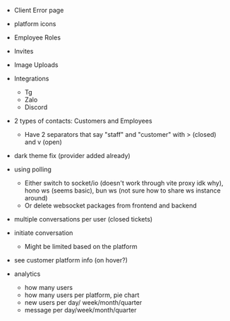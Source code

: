 - Client Error page
- platform icons
- Employee Roles
- Invites
- Image Uploads
- Integrations
    - Tg
    - Zalo
    - Discord
- 2 types of contacts: Customers and Employees
    - Have 2 separators that say "staff" and "customer" with > (closed) and v (open)
- dark theme fix (provider added already)
- using polling
    - Either switch to socket/io (doesn't work through vite proxy idk why), hono ws (seems basic), bun ws (not sure how to share ws instance around)
    - Or delete websocket packages from frontend and backend

- multiple conversations per user (closed tickets)
- initiate conversation
    - Might be limited based on the platform
- see customer platform info (on hover?)

- analytics
  - how many users 
  - how many users per platform, pie chart
  - new users per day/ week/month/quarter
  - message per day/week/month/quarter
